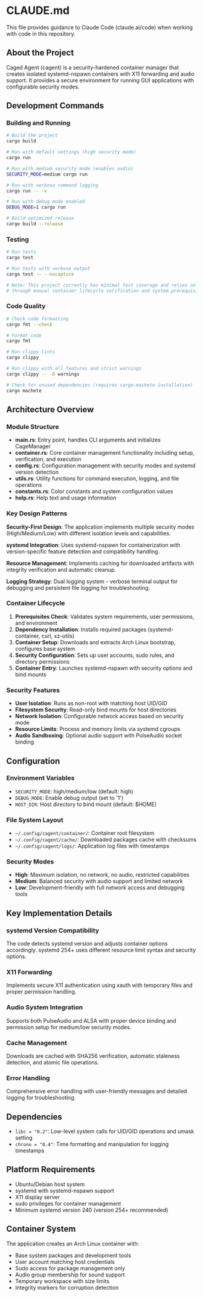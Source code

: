 # CLAUDE.md

This file provides guidance to Claude Code (claude.ai/code) when working with code in this repository.

## About the Project

Caged Agent (cagent) is a security-hardened container manager that creates isolated systemd-nspawn containers with X11 forwarding and audio support. It provides a secure environment for running GUI applications with configurable security modes.

## Development Commands

### Building and Running
```bash
# Build the project
cargo build

# Run with default settings (high security mode)
cargo run

# Run with medium security mode (enables audio)
SECURITY_MODE=medium cargo run

# Run with verbose command logging
cargo run -- -v

# Run with debug mode enabled
DEBUG_MODE=1 cargo run

# Build optimized release
cargo build --release
```

### Testing
```bash
# Run tests
cargo test

# Run tests with verbose output
cargo test -- --nocapture

# Note: This project currently has minimal test coverage and relies on integration testing
# through manual container lifecycle verification and system prerequisite checks
```

### Code Quality
```bash
# Check code formatting
cargo fmt --check

# Format code
cargo fmt

# Run clippy lints
cargo clippy

# Run clippy with all features and strict warnings
cargo clippy -- -D warnings

# Check for unused dependencies (requires cargo-machete installation)
cargo machete
```

## Architecture Overview

### Module Structure
- **main.rs**: Entry point, handles CLI arguments and initializes CageManager
- **container.rs**: Core container management functionality including setup, verification, and execution
- **config.rs**: Configuration management with security modes and systemd version detection
- **utils.rs**: Utility functions for command execution, logging, and file operations
- **constants.rs**: Color constants and system configuration values
- **help.rs**: Help text and usage information

### Key Design Patterns

**Security-First Design**: The application implements multiple security modes (High/Medium/Low) with different isolation levels and capabilities.

**systemd Integration**: Uses systemd-nspawn for containerization with version-specific feature detection and compatibility handling.

**Resource Management**: Implements caching for downloaded artifacts with integrity verification and automatic cleanup.

**Logging Strategy**: Dual logging system - verbose terminal output for debugging and persistent file logging for troubleshooting.

### Container Lifecycle
1. **Prerequisites Check**: Validates system requirements, user permissions, and environment
2. **Dependency Installation**: Installs required packages (systemd-container, curl, xz-utils)
3. **Container Setup**: Downloads and extracts Arch Linux bootstrap, configures base system
4. **Security Configuration**: Sets up user accounts, sudo rules, and directory permissions  
5. **Container Entry**: Launches systemd-nspawn with security options and bind mounts

### Security Features
- **User Isolation**: Runs as non-root with matching host UID/GID
- **Filesystem Security**: Read-only bind mounts for host directories
- **Network Isolation**: Configurable network access based on security mode
- **Resource Limits**: Process and memory limits via systemd cgroups
- **Audio Sandboxing**: Optional audio support with PulseAudio socket binding

## Configuration

### Environment Variables
- `SECURITY_MODE`: high/medium/low (default: high)
- `DEBUG_MODE`: Enable debug output (set to '1')
- `HOST_DIR`: Host directory to bind mount (default: $HOME)

### File System Layout
- `~/.config/cagent/container/`: Container root filesystem
- `~/.config/cagent/cache/`: Downloaded packages cache with checksums
- `~/.config/cagent/logs/`: Application log files with timestamps

### Security Modes
- **High**: Maximum isolation, no network, no audio, restricted capabilities
- **Medium**: Balanced security with audio support and limited network
- **Low**: Development-friendly with full network access and debugging tools

## Key Implementation Details

### systemd Version Compatibility
The code detects systemd version and adjusts container options accordingly. systemd 254+ uses different resource limit syntax and security options.

### X11 Forwarding
Implements secure X11 authentication using xauth with temporary files and proper permission handling.

### Audio System Integration
Supports both PulseAudio and ALSA with proper device binding and permission setup for medium/low security modes.

### Cache Management
Downloads are cached with SHA256 verification, automatic staleness detection, and atomic file operations.

### Error Handling
Comprehensive error handling with user-friendly messages and detailed logging for troubleshooting.

## Dependencies

- `libc = "0.2"`: Low-level system calls for UID/GID operations and umask setting
- `chrono = "0.4"`: Time formatting and manipulation for logging timestamps

## Platform Requirements

- Ubuntu/Debian host system
- systemd with systemd-nspawn support  
- X11 display server
- sudo privileges for container management
- Minimum systemd version 240 (version 254+ recommended)

## Container System

The application creates an Arch Linux container with:
- Base system packages and development tools
- User account matching host credentials
- Sudo access for package management only
- Audio group membership for sound support
- Temporary workspace with size limits
- Integrity markers for corruption detection